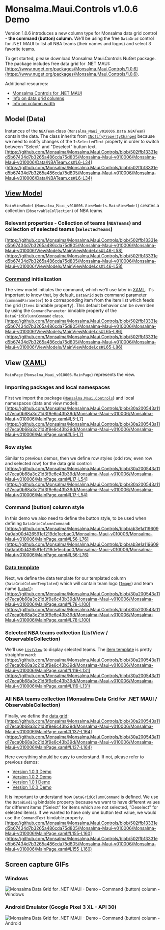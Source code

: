 # Monsalma.Maui.Controls v1.0.6 Demo

Version 1.0.6 introduces a new column type for Monsalma data grid control - <b>the command (button) column</b>. We'll be using the free `DataGrid` control for .NET MAUI to list all NBA teams (their names and logos) and select 3 favorite teams. 

To get started, please download Monsalma.Maui.Controls NuGet package. The package includes free data grid for .NET MAUI: <br/>
[https://www.nuget.org/packages/Monsalma.Maui.Controls/1.0.6](https://www.nuget.org/packages/Monsalma.Maui.Controls/1.0.6).

Additional resources:
+ [Monsalma Controls for .NET MAUI](https://monsalma.net/monsalma-controls-for-net-maui/)
+ [Info on data grid columns](https://monsalma.net/monsalma-controls-for-net-maui/monsalma-data-grid-for-net-maui-columns/)
+ [Info on column width](https://monsalma.net/monsalma-controls-for-net-maui/monsalma-data-grid-for-net-maui-column-width/)

## Model (Data)

Instances of the `NBATeam` class (`Monsalma_Maui_v010006.Data.NBATeam`) contain the data. The class inherits from [`INotifyPropertyChanged`](https://learn.microsoft.com/en-us/dotnet/maui/xaml/fundamentals/mvvm?view=net-maui-9.0) because we need to notify changes of the `IsSelectedText` property in order to switch between "Select" and "Deselect" button text. 
[https://github.com/Monsalma/Monsalma.Maui.Controls/blob/502ffb13331ed5b67434d7b3265a486cda75d805/Monsalma-Maui-v010006/Monsalma-Maui-v010006/Data/NBATeam.cs#L6-L34](https://github.com/Monsalma/Monsalma.Maui.Controls/blob/502ffb13331ed5b67434d7b3265a486cda75d805/Monsalma-Maui-v010006/Monsalma-Maui-v010006/Data/NBATeam.cs#L6-L34)

## [View Model](https://learn.microsoft.com/en-us/dotnet/architecture/maui/mvvm)

`MainViewModel` (`Monsalma_Maui_v010006.ViewModels.MainViewModel`) creates a collection (`ObservableCollection`) of NBA teams. 

### Relevant properties - Collection of teams (`NBATeams`) and collection of selected teams (`SelectedTeams`)
[https://github.com/Monsalma/Monsalma.Maui.Controls/blob/502ffb13331ed5b67434d7b3265a486cda75d805/Monsalma-Maui-v010006/Monsalma-Maui-v010006/ViewModels/MainViewModel.cs#L46-L58](https://github.com/Monsalma/Monsalma.Maui.Controls/blob/502ffb13331ed5b67434d7b3265a486cda75d805/Monsalma-Maui-v010006/Monsalma-Maui-v010006/ViewModels/MainViewModel.cs#L46-L58)

### [Command](https://learn.microsoft.com/en-us/dotnet/maui/fundamentals/data-binding/commanding?view=net-maui-9.0) initialization
The view model initiates the command, which we'll use later in [XAML](https://learn.microsoft.com/en-us/dotnet/maui/xaml/?view=net-maui-9.0). It's important to know that, by default, `DataGrid` sets command parameter (`commandParameter`) to a corresponding item from the item list which feeds the grid (`Items` bindable property). This default behavior can be overriden by using the `CommandParameter` bindable property of the `DataGridColumnCommand` class.
[https://github.com/Monsalma/Monsalma.Maui.Controls/blob/502ffb13331ed5b67434d7b3265a486cda75d805/Monsalma-Maui-v010006/Monsalma-Maui-v010006/ViewModels/MainViewModel.cs#L65-L86](https://github.com/Monsalma/Monsalma.Maui.Controls/blob/502ffb13331ed5b67434d7b3265a486cda75d805/Monsalma-Maui-v010006/Monsalma-Maui-v010006/ViewModels/MainViewModel.cs#L65-L86)

## View ([XAML](https://learn.microsoft.com/en-us/dotnet/maui/xaml/?view=net-maui-9.0))

`MainPage` (`Monsalma_Maui_v010006.MainPage`) represents the view.

### Importing packages and local namespaces
First we import the package ([`Monsalma.Maui.Controls`](https://www.nuget.org/packages/Monsalma.Maui.Controls/1.0.6)) and local namespaces (data and view model):
[https://github.com/Monsalma/Monsalma.Maui.Controls/blob/30a200543a11d17eca0b68a3c21d3f9e6c43b39d/Monsalma-Maui-v010006/Monsalma-Maui-v010006/MainPage.xaml#L5-L7](https://github.com/Monsalma/Monsalma.Maui.Controls/blob/30a200543a11d17eca0b68a3c21d3f9e6c43b39d/Monsalma-Maui-v010006/Monsalma-Maui-v010006/MainPage.xaml#L5-L7)

### Row styles
Similar to previous demos, then we define row styles (odd row, even row and selected row) for the data grid control:
[https://github.com/Monsalma/Monsalma.Maui.Controls/blob/30a200543a11d17eca0b68a3c21d3f9e6c43b39d/Monsalma-Maui-v010006/Monsalma-Maui-v010006/MainPage.xaml#L17-L54](https://github.com/Monsalma/Monsalma.Maui.Controls/blob/30a200543a11d17eca0b68a3c21d3f9e6c43b39d/Monsalma-Maui-v010006/Monsalma-Maui-v010006/MainPage.xaml#L17-L54)

### Command (button) column style
In this demo we also need to define the button style, to be used when defining `DataGridColumnCommand`:
[https://github.com/Monsalma/Monsalma.Maui.Controls/blob/ab3e1a1196090a0ab00d426591ef219de1ecbac0/Monsalma-Maui-v010006/Monsalma-Maui-v010006/MainPage.xaml#L56-L76](https://github.com/Monsalma/Monsalma.Maui.Controls/blob/ab3e1a1196090a0ab00d426591ef219de1ecbac0/Monsalma-Maui-v010006/Monsalma-Maui-v010006/MainPage.xaml#L56-L76)

### [Data template](https://learn.microsoft.com/en-us/dotnet/maui/fundamentals/datatemplate?view=net-maui-9.0)
Next, we define the data template for our templated column (`DataGridColumnTemplated`) which will contain team logo ([`Image`](https://learn.microsoft.com/en-us/dotnet/maui/user-interface/controls/image?view=net-maui-9.0)) and team name ([`Label`](https://learn.microsoft.com/en-us/dotnet/maui/user-interface/controls/label?view=net-maui-9.0)):
[https://github.com/Monsalma/Monsalma.Maui.Controls/blob/30a200543a11d17eca0b68a3c21d3f9e6c43b39d/Monsalma-Maui-v010006/Monsalma-Maui-v010006/MainPage.xaml#L78-L100](https://github.com/Monsalma/Monsalma.Maui.Controls/blob/30a200543a11d17eca0b68a3c21d3f9e6c43b39d/Monsalma-Maui-v010006/Monsalma-Maui-v010006/MainPage.xaml#L78-L100)

### Selected NBA teams collection (ListView / ObservableCollection)
We'll use [`ListView`](https://learn.microsoft.com/en-us/dotnet/maui/user-interface/controls/listview?view=net-maui-9.0) to display selected teams. The [item template](https://learn.microsoft.com/en-us/dotnet/maui/user-interface/controls/listview?view=net-maui-9.0#define-item-appearance) is pretty straighforward:
[https://github.com/Monsalma/Monsalma.Maui.Controls/blob/30a200543a11d17eca0b68a3c21d3f9e6c43b39d/Monsalma-Maui-v010006/Monsalma-Maui-v010006/MainPage.xaml#L119-L131](https://github.com/Monsalma/Monsalma.Maui.Controls/blob/30a200543a11d17eca0b68a3c21d3f9e6c43b39d/Monsalma-Maui-v010006/Monsalma-Maui-v010006/MainPage.xaml#L119-L131)

### All NBA teams collection (Monsalma Data Grid for .NET MAUI / ObservableCollection)
Finally, we define the [data grid](https://monsalma.net/monsalma-controls-for-net-maui/):
[https://github.com/Monsalma/Monsalma.Maui.Controls/blob/30a200543a11d17eca0b68a3c21d3f9e6c43b39d/Monsalma-Maui-v010006/Monsalma-Maui-v010006/MainPage.xaml#L137-L164](https://github.com/Monsalma/Monsalma.Maui.Controls/blob/30a200543a11d17eca0b68a3c21d3f9e6c43b39d/Monsalma-Maui-v010006/Monsalma-Maui-v010006/MainPage.xaml#L137-L164)

Here everything should be easy to understand. If not, please refer to previous demos: <br/>
- [Version 1.0.3 Demo](https://github.com/Monsalma/Monsalma.Maui.Controls/tree/main/Monsalma-Maui-v010003)
- [Version 1.0.2 Demo](https://github.com/Monsalma/Monsalma.Maui.Controls/tree/main/Monsalma-Maui-v010002)
- [Version 1.0.1 Demo](https://github.com/Monsalma/Monsalma.Maui.Controls/tree/main/Monsalma-Maui-v010001)
- [Version 1.0.0 Demo](https://github.com/Monsalma/Monsalma.Maui.Controls/tree/main/Monsalma-Maui-v010000)

It is important to understand how `DataGridColumnCommand` is defined. We use the `DataBinding` bindable property because we want to have different values for different items ("Select" for items which are not selected, "Deselect" for selected items). If we wanted to have only one button text value, we would use the `CommandText` bindable property.
[https://github.com/Monsalma/Monsalma.Maui.Controls/blob/502ffb13331ed5b67434d7b3265a486cda75d805/Monsalma-Maui-v010006/Monsalma-Maui-v010006/MainPage.xaml#L155-L160](https://github.com/Monsalma/Monsalma.Maui.Controls/blob/502ffb13331ed5b67434d7b3265a486cda75d805/Monsalma-Maui-v010006/Monsalma-Maui-v010006/MainPage.xaml#L155-L160)

## Screen capture GIFs

### Windows

![Monsalma Data Grid for .NET MAUI - Demo - Command (button) column - Windows](/Images/v010006_DataGrid_NBATeams_Windows.gif)

### Android Emulator (Google Pixel 3 XL - API 30)

![Monsalma Data Grid for .NET MAUI - Demo - Command (button) column - Android](/Images/v010006_DataGrid_NBATeams_Android.gif)
